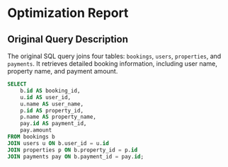 # Optimization Report

## Original Query Description

The original SQL query joins four tables: `bookings`, `users`, `properties`, and `payments`. It retrieves detailed booking information, including user name, property name, and payment amount.

```sql
SELECT
    b.id AS booking_id,
    u.id AS user_id,
    u.name AS user_name,
    p.id AS property_id,
    p.name AS property_name,
    pay.id AS payment_id,
    pay.amount
FROM bookings b
JOIN users u ON b.user_id = u.id
JOIN properties p ON b.property_id = p.id
JOIN payments pay ON b.payment_id = pay.id;